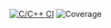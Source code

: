 [![C/C++ CI](https://github.com/aiomu0/Parallels_lab1/actions/workflows/main.yml/badge.svg)](https://github.com/aiomu0/Parallels_lab1/actions/workflows/main.yml)
![Coverage](https://img.shields.io/endpoint?url=https://gist.githubusercontent.com/aiomu0/73a7feac71900543bcf592dcc86b4f73/raw/coverage.json)
